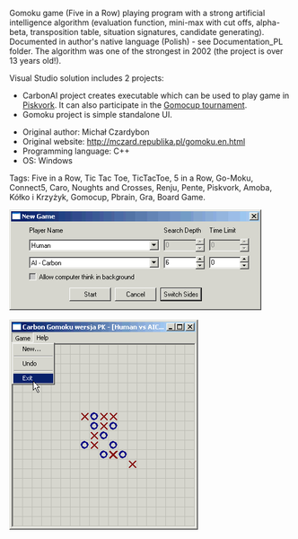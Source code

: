Gomoku game (Five in a Row) playing program with a strong artificial intelligence algorithm (evaluation function, mini-max with cut offs, alpha-beta, transposition table, situation signatures, candidate generating). Documented in author's native language (Polish) - see Documentation_PL folder. The algorithm was one of the strongest in 2002 (the project is over 13 years old!).

Visual Studio solution includes 2 projects:
- CarbonAI project creates executable which can be used to play game in [Piskvork](https://sourceforge.net/projects/piskvork/). It can also participate in the [Gomocup tournament](http://gomocup.org/).
- Gomoku project is simple standalone UI. 

* Original author: Michał Czardybon
* Original website: http://mczard.republika.pl/gomoku.en.html
* Programming language: C++
* OS: Windows

Tags: Five in a Row, Tic Tac Toe, TicTacToe, 5 in a Row, Go-Moku, Connect5, Caro, Noughts and Crosses, Renju, Pente, Piskvork, Amoba, Kółko i Krzyżyk, Gomocup, Pbrain, Gra, Board Game.

![Gomoku](Documentation_PL/screen2.gif)

![Gomoku](Documentation_PL/screen1.gif)
